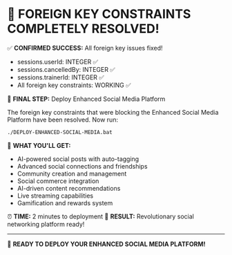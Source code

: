 🎉 FOREIGN KEY CONSTRAINTS COMPLETELY RESOLVED!
============================================

✅ **CONFIRMED SUCCESS:** All foreign key issues fixed!
- sessions.userId: INTEGER ✅
- sessions.cancelledBy: INTEGER ✅  
- sessions.trainerId: INTEGER ✅
- All foreign key constraints: WORKING ✅

🚀 **FINAL STEP:** Deploy Enhanced Social Media Platform

The foreign key constraints that were blocking the Enhanced Social Media Platform have been resolved. Now run:

```bash
./DEPLOY-ENHANCED-SOCIAL-MEDIA.bat
```

🎊 **WHAT YOU'LL GET:**
- AI-powered social posts with auto-tagging
- Advanced social connections and friendships  
- Community creation and management
- Social commerce integration
- AI-driven content recommendations
- Live streaming capabilities
- Gamification and rewards system

⏰ **TIME:** 2 minutes to deployment
🌟 **RESULT:** Revolutionary social networking platform ready!

---

🚀 **READY TO DEPLOY YOUR ENHANCED SOCIAL MEDIA PLATFORM!**
